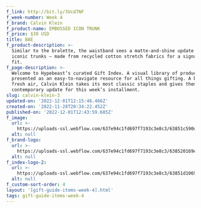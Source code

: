 ```yaml
---
f_link: http://bit.ly/3Ucd7NF
f_week-number: Week 4
f_brand: Calvin Klein
f_product-name: EMBOSSED ICON TRUNK
f_price: $30 USD
title: BAE
f_product-description: >-
  Similar to the bralette, the waistband sees a matte-and-shine update on the
  iconic trunks – made from recycled cotton stretch fabrics for a signature snug
  fit.
f_page-description: >-
  Welcome to Hypebeast’s curated Gift Index. A visual library of products is
  presented as an easy-to-navigate resource for all things gifting. A breath of
  fresh air, Calvin Klein takes its most classic staples and gives them a
  contemporary update for this week’s installment.
slug: calvin-klein-3
updated-on: '2022-12-01T12:15:46.466Z'
created-on: '2022-11-28T20:34:22.452Z'
published-on: '2022-12-01T12:43:59.685Z'
f_image:
  url: >-
    https://uploads-ssl.webflow.com/637e94c1fd697f7193c3e8c3/63851c590d97dcb2c9afa1b1_CK_PRODUCT-3.png
  alt: null
f_brand-logo:
  url: >-
    https://uploads-ssl.webflow.com/637e94c1fd697f7193c3e8c3/638520169e703d08339d053b_WEEK_04_CK_INDEX_LOGO-BLACK.png
  alt: null
f_index-logo-2:
  url: >-
    https://uploads-ssl.webflow.com/637e94c1fd697f7193c3e8c3/63851d1069650d2831a961e6_WEEK_03_HYPEBAE_PARTNER_LOGO.svg
  alt: null
f_custom-sort-order: 4
layout: '[gift-guide-items-week-4].html'
tags: gift-guide-items-week-4
---
```



